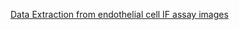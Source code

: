 <a href="DataExtractionFromEndothelialCellIFImages.pdf">Data Extraction from endothelial cell IF assay images</a>
